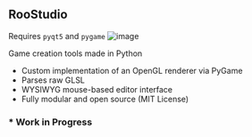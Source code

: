 ## RooStudio
Requires `pyqt5` and `pygame`
![image](https://github.com/user-attachments/assets/e9223a7a-6276-4618-a8fd-717e204ba4aa)

Game creation tools made in Python

* Custom implementation of an OpenGL renderer via PyGame
* Parses raw GLSL
* WYSIWYG mouse-based editor interface
* Fully modular and open source (MIT License)
  
### * Work in Progress
